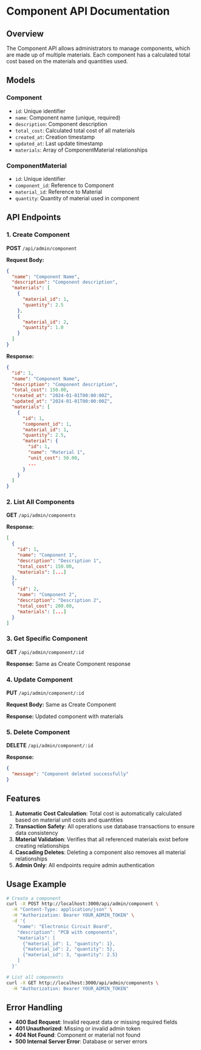 # Component API Documentation

## Overview
The Component API allows administrators to manage components, which are made up of multiple materials. Each component has a calculated total cost based on the materials and quantities used.

## Models

### Component
- `id`: Unique identifier
- `name`: Component name (unique, required)
- `description`: Component description
- `total_cost`: Calculated total cost of all materials
- `created_at`: Creation timestamp
- `updated_at`: Last update timestamp
- `materials`: Array of ComponentMaterial relationships

### ComponentMaterial
- `id`: Unique identifier
- `component_id`: Reference to Component
- `material_id`: Reference to Material
- `quantity`: Quantity of material used in component

## API Endpoints

### 1. Create Component
**POST** `/api/admin/component`

**Request Body:**
```json
{
  "name": "Component Name",
  "description": "Component description",
  "materials": [
    {
      "material_id": 1,
      "quantity": 2.5
    },
    {
      "material_id": 2,
      "quantity": 1.0
    }
  ]
}
```

**Response:**
```json
{
  "id": 1,
  "name": "Component Name",
  "description": "Component description",
  "total_cost": 150.00,
  "created_at": "2024-01-01T00:00:00Z",
  "updated_at": "2024-01-01T00:00:00Z",
  "materials": [
    {
      "id": 1,
      "component_id": 1,
      "material_id": 1,
      "quantity": 2.5,
      "material": {
        "id": 1,
        "name": "Material 1",
        "unit_cost": 50.00,
        ...
      }
    }
  ]
}
```

### 2. List All Components
**GET** `/api/admin/components`

**Response:**
```json
[
  {
    "id": 1,
    "name": "Component 1",
    "description": "Description 1",
    "total_cost": 150.00,
    "materials": [...]
  },
  {
    "id": 2,
    "name": "Component 2",
    "description": "Description 2",
    "total_cost": 200.00,
    "materials": [...]
  }
]
```

### 3. Get Specific Component
**GET** `/api/admin/component/:id`

**Response:** Same as Create Component response

### 4. Update Component
**PUT** `/api/admin/component/:id`

**Request Body:** Same as Create Component

**Response:** Updated component with materials

### 5. Delete Component
**DELETE** `/api/admin/component/:id`

**Response:**
```json
{
  "message": "Component deleted successfully"
}
```

## Features

1. **Automatic Cost Calculation**: Total cost is automatically calculated based on material unit costs and quantities
2. **Transaction Safety**: All operations use database transactions to ensure data consistency
3. **Material Validation**: Verifies that all referenced materials exist before creating relationships
4. **Cascading Deletes**: Deleting a component also removes all material relationships
5. **Admin Only**: All endpoints require admin authentication

## Usage Example

```bash
# Create a component
curl -X POST http://localhost:3000/api/admin/component \
  -H "Content-Type: application/json" \
  -H "Authorization: Bearer YOUR_ADMIN_TOKEN" \
  -d '{
    "name": "Electronic Circuit Board",
    "description": "PCB with components",
    "materials": [
      {"material_id": 1, "quantity": 1},
      {"material_id": 2, "quantity": 5},
      {"material_id": 3, "quantity": 2.5}
    ]
  }'

# List all components
curl -X GET http://localhost:3000/api/admin/components \
  -H "Authorization: Bearer YOUR_ADMIN_TOKEN"
```

## Error Handling

- **400 Bad Request**: Invalid request data or missing required fields
- **401 Unauthorized**: Missing or invalid admin token
- **404 Not Found**: Component or material not found
- **500 Internal Server Error**: Database or server errors 